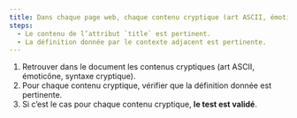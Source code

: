 ```yaml
---
title: Dans chaque page web, chaque contenu cryptique (art ASCII, émoticône, syntaxe cryptique) vérifie-t-il une de ces conditions ?
steps:
  - Le contenu de l’attribut `title` est pertinent.
  - La définition donnée par le contexte adjacent est pertinente.
---
```


1. Retrouver dans le document les contenus cryptiques (art ASCII, émoticône, syntaxe cryptique).
2. Pour chaque contenu cryptique, vérifier que la définition donnée est pertinente.
3. Si c’est le cas pour chaque contenu cryptique, **le test est validé**.
